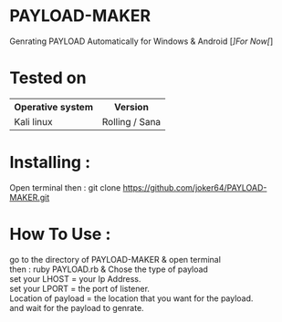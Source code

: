 # PAYLOAD-MAKER
Genrating  PAYLOAD  Automatically for Windows & Android [*]For Now[*]
# Tested on
<table>
    <tr>
        <th>Operative system</th>
        <th> Version </th>
    </tr>
    <tr>
        <td>Kali linux</td>
        <td> Rolling / Sana</td>
    </tr>
</table>

# Installing :
Open terminal then : git clone https://github.com/joker64/PAYLOAD-MAKER.git 

# How To Use :
go to the directory of PAYLOAD-MAKER & open terminal<br>
then : ruby PAYLOAD.rb & Chose the type of payload<br>
set your LHOST = your Ip Address.<br>
set your LPORT = the port of listener.<br>
Location of payload = the location that you want for the payload.<br>
and wait for the payload to genrate.<br>